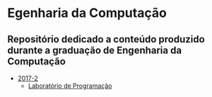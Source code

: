 # Egenharia da Computação
## Repositório dedicado a conteúdo produzido durante a graduação de Engenharia da Computação

- [2017-2](https://github.com/renoirfaria/engenharia-computacao/tree/master/20172 "2017-2")
  - [Laboratório de Programação](https://github.com/renoirfaria/engenharia-computacao/tree/master/20172/laboratorio-programacao "Laboratório de Programação")
